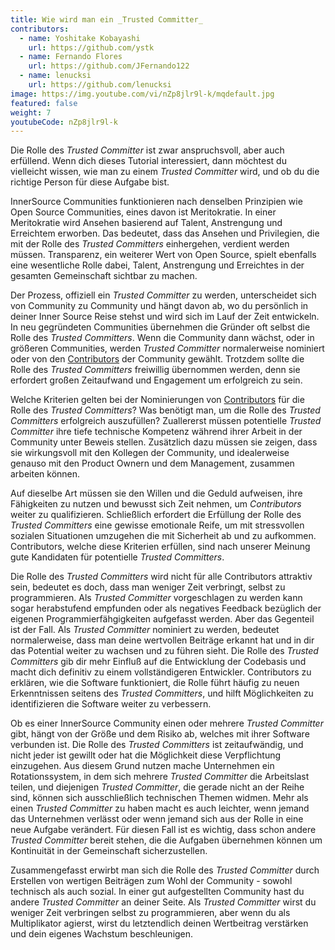 ```yaml
---
title: Wie wird man ein _Trusted Committer_
contributors:
  - name: Yoshitake Kobayashi
    url: https://github.com/ystk
  - name: Fernando Flores
    url: https://github.com/JFernando122
  - name: lenucksi
    url: https://github.com/lenucksi
image: https://img.youtube.com/vi/nZp8jlr9l-k/mqdefault.jpg
featured: false
weight: 7
youtubeCode: nZp8jlr9l-k
---
```

<div class="paragraph">
<p>Die Rolle des <em>Trusted Committer</em> ist zwar anspruchsvoll, aber auch erfüllend. Wenn dich dieses Tutorial interessiert, dann möchtest du vielleicht wissen, wie man zu einem <em>Trusted Committer</em> wird, und ob du die richtige Person für diese Aufgabe bist.</p>
</div>
<div class="paragraph">
<p>InnerSource Communities funktionieren nach denselben Prinzipien wie Open Source Communities, eines davon ist Meritokratie. In einer Meritokratie wird Ansehen basierend auf Talent, Anstrengung und Erreichtem erworben. Das bedeutet, dass das Ansehen und Privilegien, die mit der Rolle des <em>Trusted Committers</em> einhergehen, verdient werden müssen.
Transparenz, ein weiterer Wert von Open Source, spielt ebenfalls eine wesentliche Rolle dabei, Talent, Anstrengung und Erreichtes in der gesamten Gemeinschaft sichtbar zu machen.</p>
</div>
<div class="paragraph">
<p>Der Prozess, offiziell ein <em>Trusted Committer</em> zu werden, unterscheidet sich von Community zu Community und hängt davon ab, wo du persönlich in deiner Inner Source Reise stehst und wird sich im Lauf der Zeit entwickeln. In neu gegründeten Communities übernehmen die Gründer oft selbst die Rolle des <em>Trusted Committers</em>. Wenn die Community dann wächst, oder in größeren Communities, werden <em>Trusted Committer</em> normalerweise nominiert oder von den <a href="https://innersourcecommons.org/learn/learning-path/contributor">Contributors</a> der Community gewählt.
Trotzdem sollte die Rolle des <em>Trusted Committers</em> freiwillig übernommen werden, denn sie erfordert großen Zeitaufwand und Engagement um erfolgreich zu sein.</p>
</div>
<div class="paragraph">
<p>Welche Kriterien gelten bei der Nominierungen von <a href="https://innersourcecommons.org/learn/learning-path/contributor">Contributors</a> für die Rolle des <em>Trusted Committers</em>? Was benötigt man, um die Rolle des <em>Trusted Committers</em> erfolgreich auszufüllen? Zuallererst müssen potentielle <em>Trusted Committer</em> ihre tiefe technische Kompetenz während ihrer Arbeit in der Community unter Beweis stellen. Zusätzlich dazu müssen sie zeigen, dass sie wirkungsvoll mit den Kollegen der Community, und idealerweise genauso mit den Product Ownern und dem Management, zusammen arbeiten können.</p>
</div>
<div class="paragraph">
<p>Auf dieselbe Art müssen sie den Willen und die Geduld aufweisen, ihre Fähigkeiten zu nutzen und bewusst sich Zeit nehmen, um <em>Contributors</em> weiter zu qualifizieren. Schließlich erfordert die Erfüllung der Rolle des <em>Trusted Committers</em> eine gewisse emotionale Reife, um mit stressvollen sozialen Situationen umzugehen die mit Sicherheit ab und zu aufkommen.
Contributors, welche diese Kriterien erfüllen, sind nach unserer Meinung gute Kandidaten für potentielle <em>Trusted Committers</em>.</p>
</div>
<div class="paragraph">
<p>Die Rolle des <em>Trusted Committers</em> wird nicht für alle Contributors attraktiv sein, bedeutet es doch, dass man weniger Zeit verbringt, selbst zu programmieren. Als <em>Trusted Committer</em> vorgeschlagen zu werden kann sogar herabstufend empfunden oder als negatives Feedback bezüglich der eigenen Programmierfähgigkeiten aufgefasst werden. Aber das Gegenteil ist der Fall. Als <em>Trusted Committer</em> nominiert zu werden, bedeutet normalerweise, dass man deine wertvollen Beiträge erkannt hat und in dir das Potential weiter zu wachsen und zu führen sieht. Die Rolle des <em>Trusted Committers</em> gib dir mehr Einfluß auf die Entwicklung der Codebasis und macht dich definitiv zu einem vollständigeren Entwickler. Contributors zu erklären, wie die Software funktioniert, die Rolle führt häufig zu neuen Erkenntnissen seitens des <em>Trusted Committers</em>, und hilft Möglichkeiten zu identifizieren die Software weiter zu verbessern.</p>
</div>
<div class="paragraph">
<p>Ob es einer InnerSource Community einen oder mehrere <em>Trusted Committer</em> gibt, hängt von der Größe und dem Risiko ab, welches mit ihrer Software verbunden ist.
Die Rolle des <em>Trusted Committers</em> ist zeitaufwändig, und nicht jeder ist gewillt oder hat die Möglichkeit diese Verpflichtung einzugehen. Aus diesem Grund nutzen mache Unternehmen ein Rotationssystem, in dem sich mehrere <em>Trusted Committer</em> die Arbeitslast teilen, und diejenigen <em>Trusted Committer</em>, die gerade nicht an der Reihe sind, können sich ausschließlich technischen Themen widmen. Mehr als einen <em>Trusted Committer</em> zu haben macht es auch leichter, wenn jemand das Unternehmen verlässt oder wenn jemand sich aus der Rolle in eine neue Aufgabe verändert. Für diesen Fall ist es wichtig, dass schon andere <em>Trusted Committer</em> bereit stehen, die die Aufgaben übernehmen können um Kontinuität in der Gemeinschaft sicherzustellen.</p>
</div>
<div class="paragraph">
<p>Zusammengefasst erwirbt man sich die Rolle des <em>Trusted Committer</em> durch Erstellen von wertigen Beiträgen zum Wohl der Community - sowohl technisch als auch sozial. In einer gut aufgestellten Community hast du andere <em>Trusted Committer</em> an deiner Seite. Als <em>Trusted Committer</em> wirst du weniger Zeit verbringen selbst zu programmieren, aber wenn du als Multiplikator agierst, wirst du letztendlich deinen Wertbeitrag verstärken und dein eigenes Wachstum beschleunigen.</p>
</div>
<!--- This file autogenerated from https://github.com/InnerSourceCommons/InnerSourceLearningPath/blob/main/scripts -->